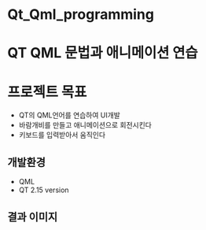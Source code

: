# Qt_Qml_programming


# QT QML 문법과 애니메이션 연습


# 프로젝트 목표

- QT의 QML언어를 연습하여 UI개발
-  바람개비를 만들고 애니메이션으로 회전시킨다
-  키보드를 입력받아서 움직인다
## 개발환경

- QML
- QT 2.15 version

## 결과 이미지

